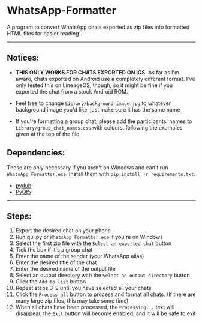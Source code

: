 # WhatsApp-Formatter

A program to convert WhatsApp chats exported as zip files into formatted HTML files for easier reading.

---

## Notices:
- **THIS ONLY WORKS FOR CHATS EXPORTED ON iOS**. As far as I'm aware, chats exported on Android use a completely different format. I've only tested this on LineageOS, though, so it might be fine if you exported the chat from a stock Android ROM.

- Feel free to change `Library/background-image.jpg` to whatever background image you'd like, just make sure it has the same name
- If you're formatting a group chat, please add the participants' names to `Library/group_chat_names.css` with colours, following the examples given at the top of the file

## Dependencies:
These are only necessary if you aren't on Windows and can't run `WhatsApp_Formatter.exe`. Install them with `pip install -r requirements.txt`.
- [pydub](https://pypi.org/project/pydub/)
- [PyQt5](https://pypi.org/project/PyQt5/)

---

## Steps:

1. Export the desired chat on your phone
2. Run gui.py or `WhatsApp_Formatter.exe` if you're on Windows
3. Select the first zip file with the `Select an exported chat` button
4. Tick the box if it's a group chat
5. Enter the name of the sender (your WhatsApp alias)
6. Enter the desired title of the chat
7. Enter the desired name of the output file
8. Select an output directory with the `Select an output directory` button
9. Click the `Add to list` button
10. Repeat steps 3-9 until you have selected all your chats
11. Click the `Process all` button to process and format all chats. (If there are many large zip files, this may take some time)
12. When all chats have been processed, the `Processing...` text will disappear, the `Exit` button will become enabled, and it will be safe to exit
